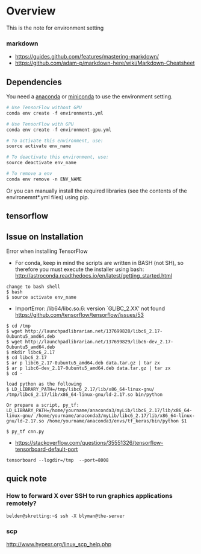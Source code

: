 Overview
===
This is the note for environment setting 

### markdown
+ https://guides.github.com/features/mastering-markdown/
+ https://github.com/adam-p/markdown-here/wiki/Markdown-Cheatsheet

## Dependencies

You need a [anaconda](https://www.continuum.io/downloads) or [miniconda](https://conda.io/miniconda.html) to use the environment setting.

```python
# Use TensorFlow without GPU
conda env create -f environments.yml 

# Use TensorFlow with GPU
conda env create -f environment-gpu.yml

# To activate this environment, use:
source activate env_name

# To deactivate this environment, use:
source deactivate env_name

# To remove a env
conda env remove -n ENV_NAME
```


Or you can manually install the required libraries (see the contents of the environemnt*.yml files) using pip.

tensorflow 
---

## Issue on Installation 
Error when installing TensorFlow

- For conda, keep in mind the scripts are written in BASH (not SH), so therefore you must execute the installer using bash:
http://astroconda.readthedocs.io/en/latest/getting_started.html

```
change to bash shell
$ bash
$ source activate env_name
```

- ImportError: /lib64/libc.so.6: version `GLIBC_2.XX' not found
https://github.com/tensorflow/tensorflow/issues/53

```
$ cd /tmp
$ wget http://launchpadlibrarian.net/137699828/libc6_2.17-0ubuntu5_amd64.deb
$ wget http://launchpadlibrarian.net/137699829/libc6-dev_2.17-0ubuntu5_amd64.deb
$ mkdir libc6_2.17
$ cd libc6_2.17
$ ar p libc6_2.17-0ubuntu5_amd64.deb data.tar.gz | tar zx
$ ar p libc6-dev_2.17-0ubuntu5_amd64.deb data.tar.gz | tar zx
$ cd -

load python as the following
$ LD_LIBRARY_PATH=/tmp/libc6_2.17/lib/x86_64-linux-gnu/ /tmp/libc6_2.17/lib/x86_64-linux-gnu/ld-2.17.so bin/python 

Or prepare a script, py_tf:
LD_LIBRARY_PATH=/home/yourname/anaconda3/myLib/libc6_2.17/lib/x86_64-linux-gnu/ /home/yourname/anaconda3/myLib/libc6_2.17/lib/x86_64-linux-gnu/ld-2.17.so /home/yourname/anaconda3/envs/tf_keras/bin/python $1

$ py_tf cnn.py
```
+ https://stackoverflow.com/questions/35551326/tensorflow-tensorboard-default-port
```
tensorboard --logdir=/tmp  --port=8008
```

## quick note
### How to forward X over SSH to run graphics applications remotely?
```
belden@skretting:~$ ssh -X blyman@the-server
```

### scp
http://www.hypexr.org/linux_scp_help.php
